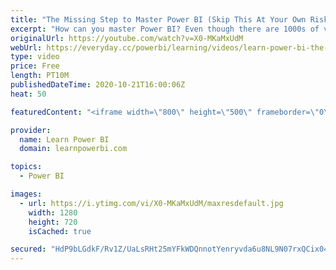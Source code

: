 ```yaml
---
title: "The Missing Step to Master Power BI (Skip This At Your Own Risk! ☠️)"
excerpt: "How can you master Power BI? Even though there are 1000s of videos and training lessons available for Power BI…you may be still struggling to master Power BI.  It’s possible that you are missing a crucial step in learning Power BI.  In this second part of our video series on “5 Steps to Master Power"
originalUrl: https://youtube.com/watch?v=X0-MKaMxUdM
webUrl: https://everyday.cc/powerbi/learning/videos/learn-power-bi-the-missing-step-to-master-power-bi-skip-this-at-your-own-risk-/
type: video
price: Free
length: PT10M
publishedDateTime: 2020-10-21T16:00:06Z
heat: 50

featuredContent: "<iframe width=\"800\" height=\"500\" frameborder=\"0\" src=\"https://www.youtube.com/embed/X0-MKaMxUdM\" allow=\"accelerometer; autoplay; encrypted-media; gyroscope; picture-in-picture\" allowfullscreen></iframe>"

provider:
  name: Learn Power BI
  domain: learnpowerbi.com

topics:
  - Power BI

images:
  - url: https://i.ytimg.com/vi/X0-MKaMxUdM/maxresdefault.jpg
    width: 1280
    height: 720
    isCached: true

secured: "HdP9bLGdkF/Rv1Z/UaLsRHt25mYFkWDQnnotYenryvda6u8NL9N07rxQCix04CFfd4ZlYPoHyTvfaKVAmQHVNXaVNYh7PgaS6JOf89taKmm7ePucET7mYtmQ2ZXRMMIe3kECrhkCios6pwhGMlSkq7+0+1fd8GhvZSozVfN2ohKVSJR6bJkxvhAxG6P+c2sxQAnXyffQP09+EwptJpvZkicsbmjkzgS2fzup4u0J23Q9sEeuXqYbsLfDE/TW1AYVsvzhV5AMAsvuCEhbhLzcrTUK7qTD/M57kq9BnmelxGRsVVRQIDIYFvosnIfiYp9D84qPMkZu2wnGuBitcIh3wY7kPWbnmo4D12DOuHxyHalFx3a6B6lOZSHRuvPRoYhi2F9n1HNZlks7PaFfttPOWIfJaPiDAKjWViMzbPEtuas=;Squ55oxUiCrfL7LvmEx86w=="
---
```


